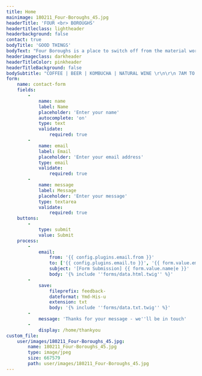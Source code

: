 ```yaml
---
title: Home
mainimage: 180211_Four-Boroughs_45.jpg
headerTitle: 'FOUR <br> BOROUGHS'
headertitleclass: lightheader
headerbackground: false
contact: true
bodyTitle: 'GOOD THINGS'
bodyText: "Four Boroughs is a place to switch off from the material world - it’s minimal aesthetic and open vibe enables the focus to be on the good things on offer. \r\n\r\nCoffee beans are small batch roasted by [Assembly](https://www.assemblycoffee.co.uk/) in Brixton who knock out sweet, delicious beans time after time. The House Espresso rotates with the seasons as do the selection of filter coffee beans for your home brews. Four Boroughs’ baristas are super diligent when it comes to getting a balanced extraction and letting the quality of the bean and roast shine through in every cup. \r\n\r\n For food and soft drink the norm is challenged. There are live cultures in the [kombucha](https://jarrkombucha.com/), [non-dairy kefir](https://www.purearth.co.uk/what-is-water-kefir/) and [kimchi](https://bottlebrushferments.com/) to promote gut health and all cakes are made refined-sugar free, gluten free and vegan by the [Conscientious Cook](http://www.theconscientiouscook.co.uk/).\r\n\r\n An affordable craft beer selection that is regularly changing sourced from a handful of London breweries is available to drink in or takeaway, as is natural wine from [Under the Bonnet](http://www.winesutb.com/about) and [Les Caves de Pyrene](https://www.lescaves.co.uk/lescaves-home#home). Craft chocolate from [Cocoa Runners](https://cocoarunners.com/about-faqs/) opens up a whole other world.\r\n\r\n Open 7 days a week from 7am till 7pm. Available for private hire."
headerimageclass: darkheader
headerTitleColor: pinkheader
headerTitleBackground: false
bodySubtitle: "COFFEE | BEER | KOMBUCHA | NATURAL WINE \r\n\r\n 7AM TO 7PM | 7 DAYS A WEEK"
form:
    name: contact-form
    fields:
        -
            name: name
            label: Name
            placeholder: 'Enter your name'
            autocomplete: 'on'
            type: text
            validate:
                required: true
        -
            name: email
            label: Email
            placeholder: 'Enter your email address'
            type: email
            validate:
                required: true
        -
            name: message
            label: Message
            placeholder: 'Enter your message'
            type: textarea
            validate:
                required: true
    buttons:
        -
            type: submit
            value: Submit
    process:
        -
            email:
                from: '{{ config.plugins.email.from }}'
                to: ['{{ config.plugins.email.to }}', '{{ form.value.email }}']
                subject: '[Form Submission] {{ form.value.name|e }}'
                body: '{% include ''forms/data.html.twig'' %}'
        -
            save:
                fileprefix: feedback-
                dateformat: Ymd-His-u
                extension: txt
                body: '{% include ''forms/data.txt.twig'' %}'
        -
            message: 'Thanks for your message - we''ll be in touch'
        -
            display: /home/thankyou
custom_file:
    user/images/180211_Four-Boroughs_45.jpg:
        name: 180211_Four-Boroughs_45.jpg
        type: image/jpeg
        size: 667579
        path: user/images/180211_Four-Boroughs_45.jpg
---
```


